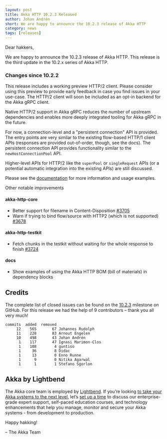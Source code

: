 ```yaml
---
layout: post
title: Akka HTTP 10.2.3 Released
author: Johan Andrén
short: We are happy to announce the 10.2.3 release of Akka HTTP
category: news
tags: [releases]
---
```


Dear hakkers,

We are happy to announce the 10.2.3 release of Akka HTTP. This release is the third update in the 10.2.x series of Akka HTTP.

### Changes since 10.2.2

This release includes a working preview HTTP/2 client. Please consider using this preview to provide early feedback in case you find issues in your use-case. The HTTP/2 client will soon be included as an opt-in backend for the Akka gRPC client.

Native HTTP/2 support in Akka gRPC reduces the number of upstream dependencies and enables more deeply integrated tooling for Akka gRPC in the future.

For now, a connection-level and a "persistent connection" API is provided. The entry points are very similar to the existing flow-based HTTP/1 client APIs (responses are provided out-of-order, though, see the docs). The persistent connection API provides functionality similar to the `newHostConnectionPool` API.

Higher-level APIs for HTTP/2 like the `superPool` or `singleRequest` APIs (or a potential automatic integration into the existing APIs) are still discussed.

Please see the [documentation](https://doc.akka.io/docs/akka-http/current/client-side/http2.html) for more information and usage examples.


Other notable improvements

#### akka-http-core

* Better support for filename in Content-Disposition [#3705](https://github.com/akka/akka-http/pull/3705)
* Warn if trying to bind flow/source with HTTP2 (which is not supported) [#3678](https://github.com/akka/akka-http/pull/3678)

#### akka-http-testkit

* Fetch chunks in the testkit without waiting for the whole response to finish [#3724](https://github.com/akka/akka-http/pull/3724)

#### docs

* Show examples of using the Akka HTTP BOM (bill of materials) in dependency blocks

## Credits

The complete list of closed issues can be found on the [10.2.3](https://github.com/akka/akka-http/milestone/61?closed=1) milestone on GitHub.
For this release we had the help of 9 contributors – thank you all very much!

```
commits  added  removed
     12    565       67 Johannes Rudolph
     11    228       83 Arnout Engelen
     10    498       43 Johan Andrén
      1    117       47 Ignasi Marimon-Clos
      1    108        4 guntiso
      1     36        8 Didac
      1     13        0 Enno Runne
      1      9        0 Nitika Agarwal
      1      1        1 Stefano Sgorlon
```

## Akka by Lightbend

The Akka core team is employed by [Lightbend](https://www.lightbend.com/). If you’re looking [to take your Akka systems to the next level](https://www.lightbend.com/akka#subscription), let’s [set up a time](https://www.lightbend.com/contact) to discuss our enterprise-grade expert support, self-paced education courses, and technology enhancements that help you manage, monitor and secure your Akka systems - from development to production.

Happy hakking!

– The Akka Team
